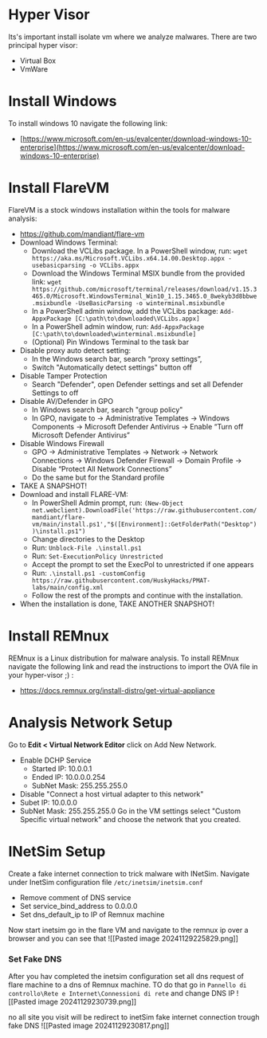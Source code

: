 # Hyper Visor
Its's important install isolate vm where we analyze malwares.
There are two principal hyper visor:
- Virtual Box
- VmWare

# Install Windows 
To install windows 10 navigate the following link:
- [https://www.microsoft.com/en-us/evalcenter/download-windows-10-enterprise](https://www.microsoft.com/en-us/evalcenter/download-windows-10-enterprise)


# Install FlareVM
FlareVM is a stock windows installation within the tools for malware analysis:
- https://github.com/mandiant/flare-vm
- Download Windows Terminal:
    - Download the VCLibs package. In a PowerShell window, run: `wget https://aka.ms/Microsoft.VCLibs.x64.14.00.Desktop.appx -usebasicparsing -o VCLibs.appx`
    - Download the Windows Terminal MSIX bundle from the provided link: `wget https://github.com/microsoft/terminal/releases/download/v1.15.3465.0/Microsoft.WindowsTerminal_Win10_1.15.3465.0_8wekyb3d8bbwe.msixbundle -UseBasicParsing -o winterminal.msixbundle`
    - In a PowerShell admin window, add the VCLibs package: `Add-AppxPackage [C:\path\to\downloaded\VCLibs.appx]`
    - In a PowerShell admin window, run: `Add-AppxPackage [C:\path\to\downloaded\winterminal.msixbundle]`
    - (Optional) Pin Windows Terminal to the task bar
- Disable proxy auto detect setting:
    - In the Windows search bar, search “proxy settings”,
    - Switch "Automatically detect settings" button off
- Disable Tamper Protection
    - Search "Defender", open Defender settings and set all Defender Settings to off
- Disable AV/Defender in GPO
    - In Windows search bar, search "group policy"
    - In GPO, navigate to → Administrative Templates → Windows Components → Microsoft Defender Antivirus → Enable “Turn off Microsoft Defender Antivirus”
- Disable Windows Firewall
    - GPO → Administrative Templates → Network → Network Connections → Windows Defender Firewall → Domain Profile → Disable “Protect All Network Connections”
    - Do the same but for the Standard profile
- TAKE A SNAPSHOT!
- Download and install FLARE-VM:
    - In PowerShell Admin prompt, run: `(New-Object net.webclient).DownloadFile('https://raw.githubusercontent.com/mandiant/flare-vm/main/install.ps1',"$([Environment]::GetFolderPath("Desktop"))\install.ps1")`
    - Change directories to the Desktop
    - Run: `Unblock-File .\install.ps1`
    - Run: `Set-ExecutionPolicy Unrestricted`
    - Accept the prompt to set the ExecPol to unrestricted if one appears
    - Run: `.\install.ps1 -customConfig https://raw.githubusercontent.com/HuskyHacks/PMAT-labs/main/config.xml`
    - Follow the rest of the prompts and continue with the installation.
- When the installation is done, TAKE ANOTHER SNAPSHOT!

# Install REMnux
REMnux is a Linux distribution for malware analysis. To install REMnux navigate the following link and read the instructions to import the OVA file in your hyper-visor ;) :
- https://docs.remnux.org/install-distro/get-virtual-appliance

# Analysis Network Setup
Go to **Edit < Virtual Network Editor** click on Add New Network.
- Enable DCHP Service
	- Started IP: 10.0.0.1
	- Ended IP: 10.0.0.0.254
	- SubNet Mask: 255.255.255.0
- Disable "Connect a host virtual adapter to this network"
- Subet IP: 10.0.0.0
- SubNet Mask: 255.255.255.0
Go in the VM settings select "Custom Specific virtual network" and choose the network that you created.

# INetSim Setup
Create a fake internet connection to trick malware with INetSim.
Navigate under InetSim configuration file `/etc/inetsim/inetsim.conf`

- Remove comment of DNS service
- Set service_bind_address to 0.0.0.0
- Set dns_default_ip to IP of Remnux machine

Now start inetsim go in the flare VM and navigate to the remnux ip over a browser and you can see that 
![[Pasted image 20241129225829.png]]
### Set Fake DNS
After you hav completed the inetsim configuration set all dns request of flare machine to a dns of Remnux machine. TO do that go in `Pannello di controllo\Rete e Internet\Connessioni di rete`  and change DNS IP
![[Pasted image 20241129230739.png]]

no all site you visit will be redirect to inetSim fake internet connection trough fake DNS 
![[Pasted image 20241129230817.png]]
